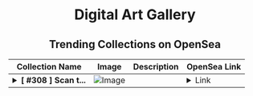 <div align="center">

# Digital Art Gallery

## Trending Collections on OpenSea

| Collection Name                       | Image                                                                                     | Description                       | OpenSea Link                                                                                          |
|---------------------------------------|-------------------------------------------------------------------------------------------|-----------------------------------|--------------------------------------------------------------------------------------------------------|
| **<details><summary>[ #308 ] Scan t...</summary>[ #308 ] Scan the QR to get a reward</details>** | ![Image](https://i.seadn.io/s/raw/files/0faff7e3eca59ab9125d2f38cb6b13af.png?w=500&auto=format?w=200&auto=format) |  | <details><summary>Link</summary>[[ #308 ] Scan the QR to get a reward](https://opensea.io/collection/308-scan-the-qr-to-get-a-reward)</details> |

</div>